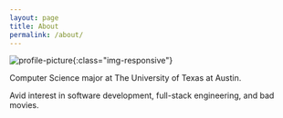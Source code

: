```yaml
---
layout: page
title: About
permalink: /about/
---
```


![profile-picture](/assets/profpic.JPG){:class="img-responsive"}

Computer Science major at The University of Texas at Austin.

Avid interest in software development, full-stack engineering, and bad movies.

